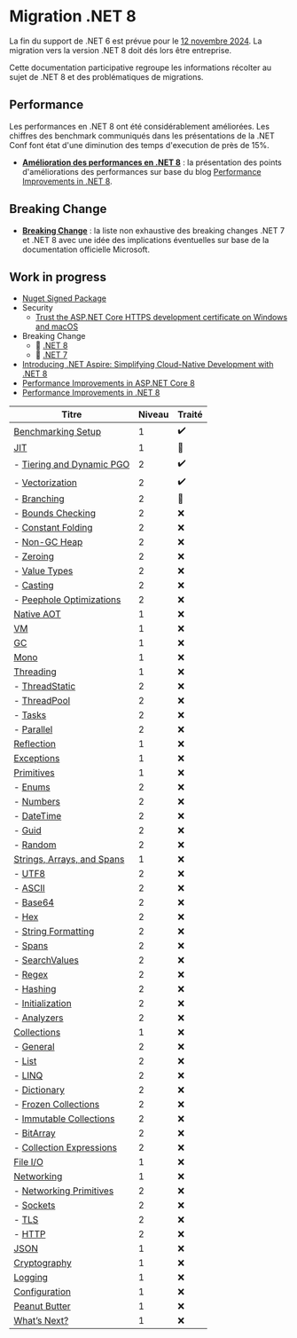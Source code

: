 # Migration .NET 8

La fin du support de .NET 6 est prévue pour le [12 novembre 2024](https://dotnet.microsoft.com/en-us/platform/support/policy#dotnet-core). La migration vers la version .NET 8 doit dés lors être entreprise.

Cette documentation participative regroupe les informations récolter au sujet de .NET 8 et des problématiques de migrations.

## Performance

Les performances en .NET 8 ont été considérablement améliorées. Les chiffres des benchmark communiqués dans les présentations de la .NET Conf font état d'une diminution des temps d'execution de près de 15%. 

- **[Amélioration des performances en .NET 8](./performance/performance-net8.md)** : la présentation des points d'améliorations des performances sur base du blog [Performance Improvements in .NET 8](https://devblogs.microsoft.com/dotnet/performance-improvements-in-net-8/).

## Breaking Change

- **[Breaking Change](./breaking-change/breaking-change.md)** : la liste non exhaustive des breaking changes .NET 7 et .NET 8 avec une idée des implications éventuelles sur base de la documentation officielle Microsoft.

## Work in progress

- [Nuget Signed Package](https://learn.microsoft.com/en-us/dotnet/core/tools/nuget-signed-package-verification#linux)
- Security
    - [Trust the ASP.NET Core HTTPS development certificate on Windows and macOS](https://learn.microsoft.com/en-us/aspnet/core/security/enforcing-ssl?view=aspnetcore-8.0&tabs=visual-studio%2Clinux-ubuntu#trust-the-aspnet-core-https-development-certificate-on-windows-and-macos)
- Breaking Change
    - :construction: [.NET 8](https://learn.microsoft.com/en-us/dotnet/core/compatibility/8.0?toc=%2Fdotnet%2Ffundamentals%2Ftoc.json&bc=%2Fdotnet%2Fbreadcrumb%2Ftoc.json) 
    - :construction: [.NET 7](https://learn.microsoft.com/en-us/dotnet/core/compatibility/7.0?toc=%2Fdotnet%2Ffundamentals%2Ftoc.json&bc=%2Fdotnet%2Fbreadcrumb%2Ftoc.json)
- [Introducing .NET Aspire: Simplifying Cloud-Native Development with .NET 8](https://devblogs.microsoft.com/dotnet/introducing-dotnet-aspire-simplifying-cloud-native-development-with-dotnet-8/)
- [Performance Improvements in ASP.NET Core 8](https://devblogs.microsoft.com/dotnet/performance-improvements-in-aspnet-core-8/)
- [Performance Improvements in .NET 8](https://devblogs.microsoft.com/dotnet/performance-improvements-in-net-8/)

| Titre                                   | Niveau | Traité |
|-----------------------------------------|--------|--------|
| [Benchmarking Setup](https://devblogs.microsoft.com/dotnet/performance-improvements-in-net-8/#benchmarking-setup)                      | 1      | :heavy_check_mark:    |
| [JIT](https://devblogs.microsoft.com/dotnet/performance-improvements-in-net-8/#jit)                                     | 1      | :construction:    |
|   - [Tiering and Dynamic PGO](https://devblogs.microsoft.com/dotnet/performance-improvements-in-net-8/#tiering-and-dynamic-pgo)             | 2      | :heavy_check_mark:     |
|   - [Vectorization](https://devblogs.microsoft.com/dotnet/performance-improvements-in-net-8/#vectorization)                       | 2      | :heavy_check_mark:     |
|   - [Branching](https://devblogs.microsoft.com/dotnet/performance-improvements-in-net-8/#branching)                         | 2      | :construction:    |
|   - [Bounds Checking](https://devblogs.microsoft.com/dotnet/performance-improvements-in-net-8/#bounds-checking)                   | 2      | ❌    |
|   - [Constant Folding](https://devblogs.microsoft.com/dotnet/performance-improvements-in-net-8/#constant-folding)                 | 2      | ❌    |
|   - [Non-GC Heap](https://devblogs.microsoft.com/dotnet/performance-improvements-in-net-8/#non-gc-heap)                       | 2      | ❌    |
|   - [Zeroing](https://devblogs.microsoft.com/dotnet/performance-improvements-in-net-8/#zeroing)                           | 2      | ❌    |
|   - [Value Types](https://devblogs.microsoft.com/dotnet/performance-improvements-in-net-8/#value-types)                      | 2      | ❌    |
|   - [Casting](https://devblogs.microsoft.com/dotnet/performance-improvements-in-net-8/#casting)                          | 2      | ❌    |
|   - [Peephole Optimizations](https://devblogs.microsoft.com/dotnet/performance-improvements-in-net-8/#peephole-optimizations)           | 2      | ❌    |
| [Native AOT](https://devblogs.microsoft.com/dotnet/performance-improvements-in-net-8/#native-aot)                              | 1      | ❌    |
| [VM](https://devblogs.microsoft.com/dotnet/performance-improvements-in-net-8/#vm)                                      | 1      | ❌    |
| [GC](https://devblogs.microsoft.com/dotnet/performance-improvements-in-net-8/#gc)                                      | 1      | ❌    |
| [Mono](https://devblogs.microsoft.com/dotnet/performance-improvements-in-net-8/#mono)                                    | 1      | ❌    |
| [Threading](https://devblogs.microsoft.com/dotnet/performance-improvements-in-net-8/#threading)                              | 1      | ❌    |
|   - [ThreadStatic](https://devblogs.microsoft.com/dotnet/performance-improvements-in-net-8/#threadstatic)                    | 2      | ❌    |
|   - [ThreadPool](https://devblogs.microsoft.com/dotnet/performance-improvements-in-net-8/#threadpool)                    | 2      | ❌    |
|   - [Tasks](https://devblogs.microsoft.com/dotnet/performance-improvements-in-net-8/#tasks)                              | 2      | ❌    |
|   - [Parallel](https://devblogs.microsoft.com/dotnet/performance-improvements-in-net-8/#parallel)                          | 2      | ❌    |
| [Reflection](https://devblogs.microsoft.com/dotnet/performance-improvements-in-net-8/#reflection)                           | 1      | ❌    |
| [Exceptions](https://devblogs.microsoft.com/dotnet/performance-improvements-in-net-8/#exceptions)                           | 1      | ❌    |
| [Primitives](https://devblogs.microsoft.com/dotnet/performance-improvements-in-net-8/#primitives)                           | 1      | ❌    |
|   - [Enums](https://devblogs.microsoft.com/dotnet/performance-improvements-in-net-8/#enums)                             | 2      | ❌    |
|   - [Numbers](https://devblogs.microsoft.com/dotnet/performance-improvements-in-net-8/#numbers)                           | 2      | ❌    |
|   - [DateTime](https://devblogs.microsoft.com/dotnet/performance-improvements-in-net-8/#datetime)                         | 2      | ❌    |
|   - [Guid](https://devblogs.microsoft.com/dotnet/performance-improvements-in-net-8/#guid)                             | 2      | ❌    |
|   - [Random](https://devblogs.microsoft.com/dotnet/performance-improvements-in-net-8/#random)                           | 2      | ❌    |
| [Strings, Arrays, and Spans](https://devblogs.microsoft.com/dotnet/performance-improvements-in-net-8/#strings-arrays-and-spans) | 1      | ❌    |
|   - [UTF8](https://devblogs.microsoft.com/dotnet/performance-improvements-in-net-8/#utf8)                             | 2      | ❌    |
|   - [ASCII](https://devblogs.microsoft.com/dotnet/performance-improvements-in-net-8/#ascii)                            | 2      | ❌    |
|   - [Base64](https://devblogs.microsoft.com/dotnet/performance-improvements-in-net-8/#base64)                           | 2      | ❌    |
|   - [Hex](https://devblogs.microsoft.com/dotnet/performance-improvements-in-net-8/#hex)                            | 2      | ❌    |
|   - [String Formatting](https://devblogs.microsoft.com/dotnet/performance-improvements-in-net-8/#string-formatting)         | 2      | ❌    |
|   - [Spans](https://devblogs.microsoft.com/dotnet/performance-improvements-in-net-8/#spans)                             | 2      | ❌    |
|   - [SearchValues](https://devblogs.microsoft.com/dotnet/performance-improvements-in-net-8/#searchvalues)                 | 2      | ❌    |
|   - [Regex](https://devblogs.microsoft.com/dotnet/performance-improvements-in-net-8/#regex)                             | 2      | ❌    |
|   - [Hashing](https://devblogs.microsoft.com/dotnet/performance-improvements-in-net-8/#hashing)                          | 2      | ❌    |
|   - [Initialization](https://devblogs.microsoft.com/dotnet/performance-improvements-in-net-8/#initialization)               | 2      | ❌    |
|   - [Analyzers](https://devblogs.microsoft.com/dotnet/performance-improvements-in-net-8/#analyzers)                      | 2      | ❌    |
| [Collections](https://devblogs.microsoft.com/dotnet/performance-improvements-in-net-8/#collections)                       | 1      | ❌    |
|   - [General](https://devblogs.microsoft.com/dotnet/performance-improvements-in-net-8/#general)                       | 2      | ❌    |
|   - [List](https://devblogs.microsoft.com/dotnet/performance-improvements-in-net-8/#list)                          | 2      | ❌    |
|   - [LINQ](https://devblogs.microsoft.com/dotnet/performance-improvements-in-net-8/#linq)                          | 2      | ❌    |
|   - [Dictionary](https://devblogs.microsoft.com/dotnet/performance-improvements-in-net-8/#dictionary)                    | 2      | ❌    |
|   - [Frozen Collections](https://devblogs.microsoft.com/dotnet/performance-improvements-in-net-8/#frozen-collections)           | 2      | ❌    |
|   - [Immutable Collections](https://devblogs.microsoft.com/dotnet/performance-improvements-in-net-8/#immutable-collections)        | 2      | ❌    |
|   - [BitArray](https://devblogs.microsoft.com/dotnet/performance-improvements-in-net-8/#bitarray)                       | 2      | ❌    |
|   - [Collection Expressions](https://devblogs.microsoft.com/dotnet/performance-improvements-in-net-8/#collection-expressions)      | 2      | ❌    |
| [File I/O](https://devblogs.microsoft.com/dotnet/performance-improvements-in-net-8/#file-i-o)                              | 1      | ❌    |
| [Networking](https://devblogs.microsoft.com/dotnet/performance-improvements-in-net-8/#networking)                            | 1      | ❌    |
|   - [Networking Primitives](https://devblogs.microsoft.com/dotnet/performance-improvements-in-net-8/#networking-primitives)       | 2      | ❌    |
|   - [Sockets](https://devblogs.microsoft.com/dotnet/performance-improvements-in-net-8/#sockets)                          | 2      | ❌    |
|   - [TLS](https://devblogs.microsoft.com/dotnet/performance-improvements-in-net-8/#tls)                              | 2      | ❌    |
|   - [HTTP](https://devblogs.microsoft.com/dotnet/performance-improvements-in-net-8/#http)                             | 2      | ❌    |
| [JSON](https://devblogs.microsoft.com/dotnet/performance-improvements-in-net-8/#json)                                     | 1      | ❌    |
| [Cryptography](https://devblogs.microsoft.com/dotnet/performance-improvements-in-net-8/#cryptography)                         | 1      | ❌    |
| [Logging](https://devblogs.microsoft.com/dotnet/performance-improvements-in-net-8/#logging)                              | 1      | ❌    |
| [Configuration](https://devblogs.microsoft.com/dotnet/performance-improvements-in-net-8/#configuration)                         | 1      | ❌    |
| [Peanut Butter](https://devblogs.microsoft.com/dotnet/performance-improvements-in-net-8/#peanut-butter)                        | 1      | ❌    |
| [What’s Next?](https://devblogs.microsoft.com/dotnet/performance-improvements-in-net-8/#whats-next)                         | 1      | ❌    |
